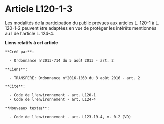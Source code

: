 # Article L120-1-3

Les modalités de la participation du public prévues aux articles L. 120-1 à L. 120-1-2 peuvent être adaptées en vue de
protéger les intérêts mentionnés au I de l'article L. 124-4.

**Liens relatifs à cet article**

	**Créé par**:

	  - Ordonnance n°2013-714 du 5 août 2013 - art. 2

	**Liens**:

	  - TRANSFERE: Ordonnance n°2016-1060 du 3 août 2016 - art. 2

	**Cite**:

	  - Code de l'environnement - art. L120-1
	  - Code de l'environnement - art. L124-4

	**Nouveaux textes**:

	  - Code de l'environnement - art. L123-19-4, v. 0.2 (VD)
